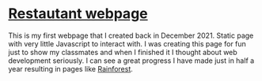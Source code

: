 <h1><a href="https://pabloberry44.github.io/restaurant/">Restautant webpage</a></h1>
<p>This is my first webpage that I created back in December 2021. Static page with very little Javascript to interact with. I was creating this page for fun just to show my classmates and when I finished it I thought about web development seriously. I can see a great progress I have made just in half a year resulting in pages like <a href="https://pabloberry44.github.io/rainforest/">Rainforest</a>.</p>
